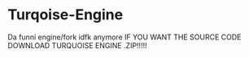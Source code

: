 # Turqoise-Engine
Da funni engine/fork idfk anymore
IF YOU WANT THE SOURCE CODE DOWNLOAD TURQUOISE ENGINE .ZIP!!!!!
